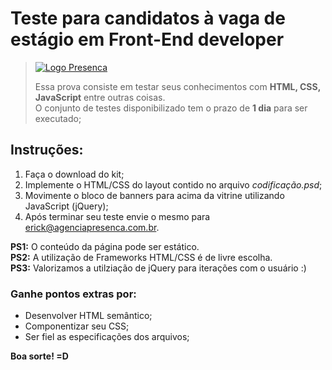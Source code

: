 # Teste para candidatos à vaga de estágio em Front-End developer
> [![Logo Presenca](http://agenciapresenca.com.br/wp-content/uploads/Presen%C3%A7a-Logo.png)](https://www.agenciapresenca.com.br)
>
> Essa prova consiste em testar seus conhecimentos com <b>HTML, CSS, JavaScript</b> entre outras coisas. <br>
> O conjunto de testes disponibilizado tem o prazo de <b>1 dia</b> para ser executado;

## Instruções:

1. Faça o download do kit;
2. Implemente o HTML/CSS do layout contido no arquivo <i>codificação.psd</i>;
3. Movimente o bloco de banners para acima da vitrine utilizando JavaScript (jQuery);
5. Após terminar seu teste envie o mesmo para erick@agenciapresenca.com.br.

**PS1:** O conteúdo da página pode ser estático.<br>
**PS2:** A utilização de Frameworks HTML/CSS é de livre escolha.<br>
**PS3:** Valorizamos a utilziação de jQuery para iterações com o usuário :)

### Ganhe pontos extras por:

* Desenvolver HTML semântico;
* Componentizar seu CSS;
* Ser fiel as especificações dos arquivos;

**Boa sorte! =D**
